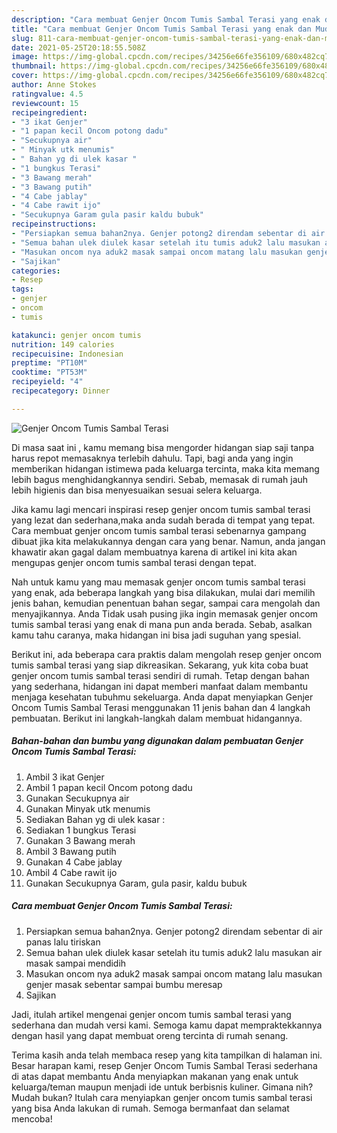 ```yaml
---
description: "Cara membuat Genjer Oncom Tumis Sambal Terasi yang enak dan Mudah Dibuat"
title: "Cara membuat Genjer Oncom Tumis Sambal Terasi yang enak dan Mudah Dibuat"
slug: 811-cara-membuat-genjer-oncom-tumis-sambal-terasi-yang-enak-dan-mudah-dibuat
date: 2021-05-25T20:18:55.508Z
image: https://img-global.cpcdn.com/recipes/34256e66fe356109/680x482cq70/genjer-oncom-tumis-sambal-terasi-foto-resep-utama.jpg
thumbnail: https://img-global.cpcdn.com/recipes/34256e66fe356109/680x482cq70/genjer-oncom-tumis-sambal-terasi-foto-resep-utama.jpg
cover: https://img-global.cpcdn.com/recipes/34256e66fe356109/680x482cq70/genjer-oncom-tumis-sambal-terasi-foto-resep-utama.jpg
author: Anne Stokes
ratingvalue: 4.5
reviewcount: 15
recipeingredient:
- "3 ikat Genjer"
- "1 papan kecil Oncom potong dadu"
- "Secukupnya air"
- " Minyak utk menumis"
- " Bahan yg di ulek kasar "
- "1 bungkus Terasi"
- "3 Bawang merah"
- "3 Bawang putih"
- "4 Cabe jablay"
- "4 Cabe rawit ijo"
- "Secukupnya Garam gula pasir kaldu bubuk"
recipeinstructions:
- "Persiapkan semua bahan2nya. Genjer potong2 direndam sebentar di air panas lalu tiriskan"
- "Semua bahan ulek diulek kasar setelah itu tumis aduk2 lalu masukan air masak sampai mendidih"
- "Masukan oncom nya aduk2 masak sampai oncom matang lalu masukan genjer masak sebentar sampai bumbu meresap"
- "Sajikan"
categories:
- Resep
tags:
- genjer
- oncom
- tumis

katakunci: genjer oncom tumis 
nutrition: 149 calories
recipecuisine: Indonesian
preptime: "PT10M"
cooktime: "PT53M"
recipeyield: "4"
recipecategory: Dinner

---
```



![Genjer Oncom Tumis Sambal Terasi](https://img-global.cpcdn.com/recipes/34256e66fe356109/680x482cq70/genjer-oncom-tumis-sambal-terasi-foto-resep-utama.jpg)

Di masa  saat ini , kamu memang bisa mengorder hidangan siap saji tanpa harus repot memasaknya terlebih dahulu. Tapi, bagi anda yang ingin memberikan hidangan istimewa pada keluarga tercinta, maka kita memang lebih bagus menghidangkannya sendiri. Sebab, memasak di rumah jauh lebih higienis dan bisa menyesuaikan sesuai selera keluarga.

Jika kamu lagi mencari inspirasi resep genjer oncom tumis sambal terasi yang lezat dan sederhana,maka anda sudah berada di tempat yang tepat. Cara membuat genjer oncom tumis sambal terasi  sebenarnya gampang dibuat jika kita melakukannya dengan cara yang benar. Namun, anda jangan khawatir akan gagal dalam membuatnya 
karena di artikel ini kita akan mengupas genjer oncom tumis sambal terasi dengan tepat.  



Nah untuk kamu yang mau memasak genjer oncom tumis sambal terasi yang enak, ada beberapa langkah yang bisa dilakukan, mulai dari memilih jenis bahan, kemudian penentuan bahan segar, sampai cara mengolah dan menyajikannya. Anda Tidak usah pusing jika ingin memasak genjer oncom tumis sambal terasi yang enak di mana pun anda berada. Sebab, asalkan kamu  tahu caranya, maka hidangan ini bisa jadi suguhan yang spesial.

Berikut ini, ada beberapa cara praktis  dalam mengolah resep genjer oncom tumis sambal terasi yang siap dikreasikan. Sekarang, yuk kita coba buat genjer oncom tumis sambal terasi sendiri di rumah. Tetap dengan bahan yang sederhana, hidangan ini dapat memberi manfaat dalam membantu menjaga kesehatan tubuhmu sekeluarga. Anda dapat menyiapkan Genjer Oncom Tumis Sambal Terasi menggunakan 11 jenis bahan dan 4 langkah pembuatan. Berikut ini langkah-langkah dalam membuat hidangannya.

<!--inarticleads1-->

##### Bahan-bahan dan bumbu yang digunakan dalam pembuatan Genjer Oncom Tumis Sambal Terasi:

1. Ambil 3 ikat Genjer
1. Ambil 1 papan kecil Oncom potong dadu
1. Gunakan Secukupnya air
1. Gunakan  Minyak utk menumis
1. Sediakan  Bahan yg di ulek kasar :
1. Sediakan 1 bungkus Terasi
1. Gunakan 3 Bawang merah
1. Ambil 3 Bawang putih
1. Gunakan 4 Cabe jablay
1. Ambil 4 Cabe rawit ijo
1. Gunakan Secukupnya Garam, gula pasir, kaldu bubuk




<!--inarticleads2-->

##### Cara membuat Genjer Oncom Tumis Sambal Terasi:

1. Persiapkan semua bahan2nya. Genjer potong2 direndam sebentar di air panas lalu tiriskan
1. Semua bahan ulek diulek kasar setelah itu tumis aduk2 lalu masukan air masak sampai mendidih
1. Masukan oncom nya aduk2 masak sampai oncom matang lalu masukan genjer masak sebentar sampai bumbu meresap
1. Sajikan




Jadi, itulah artikel mengenai  genjer oncom tumis sambal terasi  yang sederhana dan mudah versi kami. Semoga kamu dapat mempraktekkannya dengan hasil yang dapat membuat oreng tercinta di rumah senang. 

Terima kasih anda telah membaca resep yang kita tampilkan di halaman ini. Besar harapan kami, resep  Genjer Oncom Tumis Sambal Terasi sederhana di atas dapat membantu Anda menyiapkan makanan yang enak untuk keluarga/teman maupun menjadi ide untuk berbisnis kuliner. Gimana nih? Mudah bukan? Itulah cara menyiapkan genjer oncom tumis sambal terasi yang bisa Anda lakukan di rumah. Semoga bermanfaat dan selamat mencoba!

